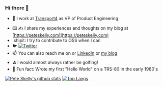 <!--
**pkskelly/pkskelly** is a ✨ _special_ ✨ repository because its `README.md` (this file) appears on your GitHub profile.
-->

### Hi there 👋

- 💼 I work at [Transport4](https://www.transport4.com) as VP of Product Engineering
<!-- - 💻 I'm a frequent speaker / organizer / attendee of Atlanta Community events including co-organizing the Atlanta SharePoint and Office 365 MeetUp-->
- ⌨️ ✍️ I share my experiences and thoughts on my blog at [https://peteskelly.com](https://peteskelly.com)
- :shipit: I try to contribute to OSS when I can
- 🐦 [![Twitter](https://img.shields.io/twitter/follow/pskelly?label=Follow%20%40pskelly&style=social)](https://twitter.com/pskelly)
- 📫 You can also reach me on or [LinkedIn](https://www.linkedin.com/in/peterskelly/) or [my blog](https://peteskelly.com)
- :golf: I would almost always rather be golfing!
- :notebook: Fun fact: Wrote my first "Hello World" on a TRS-80 in the early 1980's 

<!--
Here are some ideas to get you started:

- 🌱 I’m currently learning everything I can about Azure DevOps...
- 👯 I’m looking to collaborate on ...
- 🤔 I’m looking for help with ...
- 💬 Ask me about ...
- 📫 How to reach me: ...
- 😄 Pronouns: ...
-->


[![Pete Skelly's github stats](https://github-readme-stats.vercel.app/api?username=pkskelly)](https://github.com/anuraghazra/github-readme-stats)
[![Top Langs](https://github-readme-stats.vercel.app/api/top-langs/?username=pkskelly&layout=compact)](https://github.com/anuraghazra/github-readme-stats)




